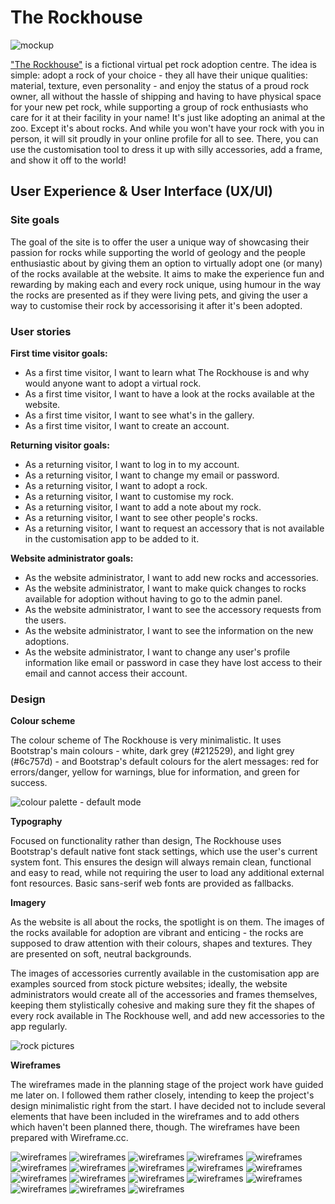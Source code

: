 # The Rockhouse

![mockup](the-rockhouse/media/readme/mockup.jpg "A mockup picture for The Rockhouse project.")

["The Rockhouse"](https://github.com/Shirral/The-Rockhouse) is a fictional virtual pet rock adoption centre. The idea is simple: adopt a rock of your choice - they all have their unique qualities: material, texture, even personality - and enjoy the status of a proud rock owner, all without the hassle of shipping and having to have physical space for your new pet rock, while supporting a group of rock enthusiasts who care for it at their facility in your name! It's just like adopting an animal at the zoo. Except it's about rocks. And while you won't have your rock with you in person, it will sit proudly in your online profile for all to see. There, you can use the customisation tool to dress it up with silly accessories, add a frame, and show it off to the world!

## User Experience & User Interface (UX/UI)

### Site goals

The goal of the site is to offer the user a unique way of showcasing their passion for rocks while supporting the world of geology and the people enthusiastic about by giving them an option to virtually adopt one (or many) of the rocks available at the website. It aims to make the experience fun and rewarding by making each and every rock unique, using humour in the way the rocks are presented as if they were living pets, and giving the user a way to customise their rock by accessorising it after it's been adopted.

### User stories

**First time visitor goals:**

* As a first time visitor, I want to learn what The Rockhouse is and why would anyone want to adopt a virtual rock.
* As a first time visitor, I want to have a look at the rocks available at the website.
* As a first time visitor, I want to see what's in the gallery.
* As a first time visitor, I want to create an account.

**Returning visitor goals:**

* As a returning visitor, I want to log in to my account.
* As a returning visitor, I want to change my email or password.
* As a returning visitor, I want to adopt a rock.
* As a returning visitor, I want to customise my rock.
* As a returning visitor, I want to add a note about my rock.
* As a returning visitor, I want to see other people's rocks.
* As a returning visitor, I want to request an accessory that is not available in the customisation app to be added to it.
 
**Website administrator goals:**

* As the website administrator, I want to add new rocks and accessories.
* As the website administrator, I want to make quick changes to rocks available for adoption without having to go to the admin panel.
* As the website administrator, I want to see the accessory requests from the users.
* As the website administrator, I want to see the information on the new adoptions. 
* As the website administrator, I want to change any user's profile information like email or password in case they have lost access to their email and cannot access their account. 

### Design

**Colour scheme**

The colour scheme of The Rockhouse is very minimalistic. It uses Bootstrap's main colours - white, dark grey (#212529), and light grey (#6c757d) - and Bootstrap's default colours for the alert messages: red for errors/danger, yellow for warnings, blue for information, and green for success.

![colour palette - default mode](the-rockhouse/media/readme/palette.png "A colour palette for the interface elements.")

**Typography**

Focused on functionality rather than design, The Rockhouse uses Bootstrap's default native font stack settings, which use the user's current system font. This ensures the design will always remain clean, functional and easy to read, while not requiring the user to load any additional external font resources. Basic sans-serif web fonts are provided as fallbacks.

**Imagery**

As the website is all about the rocks, the spotlight is on them. The images of the rocks available for adoption are vibrant and enticing - the rocks are supposed to draw attention with their colours, shapes and textures. They are presented on soft, neutral backgrounds.

The images of accessories currently available in the customisation app are examples sourced from stock picture websites; ideally, the website administrators would create all of the accessories and frames themselves, keeping them stylistically cohesive and making sure they fit the shapes of every rock available in The Rockhouse well, and add new accessories to the app regularly.

![rock pictures](the-rockhouse/media/readme/rocks.png "Pictures of the rocks.")

**Wireframes**

The wireframes made in the planning stage of the project work have guided me later on. I followed them rather closely, intending to keep the project's design minimalistic right from the start. I have decided not to include several elements that have been included in the wireframes and to add others which haven't been planned there, though. The wireframes have been prepared with Wireframe.cc.

![wireframes](the-rockhouse/media/readme/wireframes-homepage.png "Wireframe of the homepage: desktop view.")
![wireframes](the-rockhouse/media/readme/wireframes-homepage-mobile.png "Wireframe of the homepage: mobile view.")
![wireframes](the-rockhouse/media/readme/wireframes-gallery.png "Wireframe of the gallery page: desktop view.")
![wireframes](the-rockhouse/media/readme/wireframes-gallery-mobile.png "Wireframe of the gallery page: mobile view.")
![wireframes](the-rockhouse/media/readme/wireframes-profile.png "Wireframe of the user profile page: desktop view.")
![wireframes](the-rockhouse/media/readme/wireframes-profile-mobile.png "Wireframe of the user profile page: mobile view.")
![wireframes](the-rockhouse/media/readme/wireframes-rockprofile.png "Wireframe of the rock profile page: desktop view.")
![wireframes](the-rockhouse/media/readme/wireframes-rockprofile-mobile.png "Wireframe of the rock profile page: mobile view.")
![wireframes](the-rockhouse/media/readme/wireframes-adoption-confirm.png "Wireframe of the adoption confirmation page: desktop view.")
![wireframes](the-rockhouse/media/readme/wireframes-adoption-confirm-mobile.png "Wireframe of the adoption confirmation page: mobile view.")
![wireframes](the-rockhouse/media/readme/wireframes-adoption-form.png "Wireframe of the adoption form page: desktop view.")
![wireframes](the-rockhouse/media/readme/wireframes-adoption-form-mobile.png "Wireframe of the adoption form page: mobile view.")
![wireframes](the-rockhouse/media/readme/wireframes-about.png "Wireframe of the about page: desktop view.")
![wireframes](the-rockhouse/media/readme/wireframes-about-mobile.png "Wireframe of the about page: mobile view.")
![wireframes](the-rockhouse/media/readme/wireframes-customisation.png "Wireframe of the customisation page: desktop view.")
![wireframes](the-rockhouse/media/readme/wireframes-customisation-mobile.png "Wireframe of the customisation page: mobile view.")
![wireframes](the-rockhouse/media/readme/wireframes-accessory-request.png "Wireframe of the accessory request page: desktop view.")
![wireframes](the-rockhouse/media/readme/wireframes-accessory-request-mobile.png "Wireframe of the accessory request page: mobile view.")

